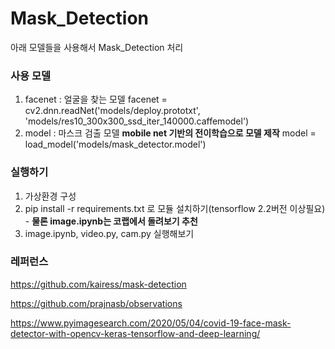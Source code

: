 # Mask_Detection
아래 모델들을 사용해서 Mask_Detection 처리

### 사용 모델
1. facenet : 얼굴을 찾는 모델
  facenet = cv2.dnn.readNet('models/deploy.prototxt', 'models/res10_300x300_ssd_iter_140000.caffemodel')
2. model : 마스크 검출 모델 **mobile net 기반의 전이학습으로 모델 제작**
  model = load_model('models/mask_detector.model')

### 실행하기
1. 가상환경 구성
2. pip install -r requirements.txt  로 모듈 설치하기(tensorflow 2.2버전 이상필요) - **물론 image.ipynb는 코랩에서 돌려보기 추천**
3. image.ipynb, video.py, cam.py 실행해보기

### 레퍼런스
https://github.com/kairess/mask-detection

https://github.com/prajnasb/observations

https://www.pyimagesearch.com/2020/05/04/covid-19-face-mask-detector-with-opencv-keras-tensorflow-and-deep-learning/
